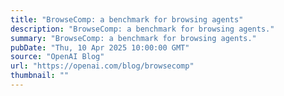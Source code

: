 ```yaml
---
title: "BrowseComp: a benchmark for browsing agents"
description: "BrowseComp: a benchmark for browsing agents."
summary: "BrowseComp: a benchmark for browsing agents."
pubDate: "Thu, 10 Apr 2025 10:00:00 GMT"
source: "OpenAI Blog"
url: "https://openai.com/blog/browsecomp"
thumbnail: ""
---
```



